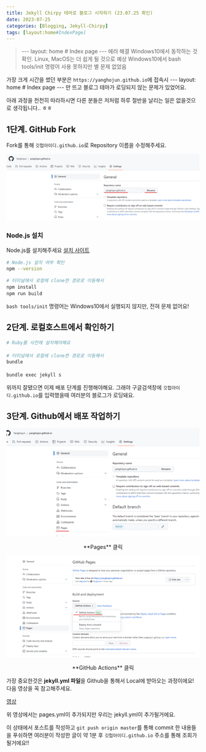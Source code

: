 ```yaml
---
title: Jekyll Chirpy 테마로 블로그 시작하기 (23.07.25 확인)
date: 2023-07-25
categories: [Blogging, Jekyll-Chirpy]
tags: [layout:home#IndexPage]
---
```


> --- layout: home # Index page --- 에러 해결
> Windows10에서 동작하는 것 확인. Linux, MacOS는 더 쉽게 될 것으로 예상
> Windows10에서 bash tools/init 명령어 사용 못하지만 별 문제 없었음

가장 크게 시간을 썼던 부분은 `https://yanghojun.github.io`에 접속시 --- layout: home # Index page --- 만 뜨고 블로그 테마가 로딩되지 않는 문제가 있었어요.

아래 과정을 천천히 따라하시면 다른 분들은 저처럼 하루 절반을 날리는 일은 없을것으로 생각됩니다.. ㅎㅎ

## 1단계. GitHub Fork

Fork를 통해 `깃헙아이디.github.io`로 Repository 이름을 수정해주세요.

![Repo 수정](/images/image-3.png)

### Node.js 설치

Node.js를 설치해주세요 [설치 사이트](https://nodejs.org/ko/download)

```bash
# Node.js 설치 여부 확인
npm --version
```

```bash
# 터미널에서 로컬에 clone한 경로로 이동해서
npm install
npm run build
```

`bash tools/init` 명령어는 Windows10에서 실행되지 않지만, 전혀 문제 없어요!

## 2단계. 로컬호스트에서 확인하기

```bash
# Ruby를 사전에 설치해야해요

# 터미널에서 로컬에 clone한 경로로 이동해서
bundle

bundle exec jekyll s
```

위까지 잘됐으면 이제 배포 단계를 진행해야해요. 그래야 구글검색창에 `깃헙아이디.github.io`를 입력했을때 여러분의 블로그가 로딩돼요.

## 3단계. Github에서 배포 작업하기

![Alt text](/images/image-4.png)

<div align="center" markdown="1">
**Pages** 클릭
</div>

![Alt text](/images/image-5.png)

<div align="center" markdown="1">
**GitHub Actions** 클릭
</div>

가장 중요한것은 **jekyll.yml 파일**을 Github을 통해서 Local에 받아오는 과정이에요! 다음 영상을 꼭 참고해주세요.

[영상](https://www.youtube.com/shorts/Kq28yBigDYw)

위 영상에서는 pages.yml이 추가되지만 우리는 jekyll.yml이 추가될거에요.

이 상태에서 포스트를 작성하고 `git push origin master`를 통해 commit 한 내용들을 푸쉬하면 여러분이 작성한 글이 약 1분 후 `깃헙아이디.github.io` 주소를 통해 조회가 될거에요!!